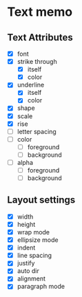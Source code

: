Text memo
=========

Text Attributes
---------------

* [x] font
* [x] strike through
	+ [x] itself
	+ [x] color
* [x] underline
	+ [x] itself
	+ [x] color
* [x] shape
* [x] scale
* [x] rise
* [ ] letter spacing
* [ ] color
	+ [ ] foreground
	+ [ ] background
* [ ] alpha
	+ [ ] foreground
	+ [ ] background

Layout settings
---------------

* [x] width
* [x] height
* [x] wrap mode
* [x] ellipsize mode
* [x] indent
* [x] line spacing
* [x] justify
* [x] auto dir
* [x] alignment
* [x] paragraph mode
